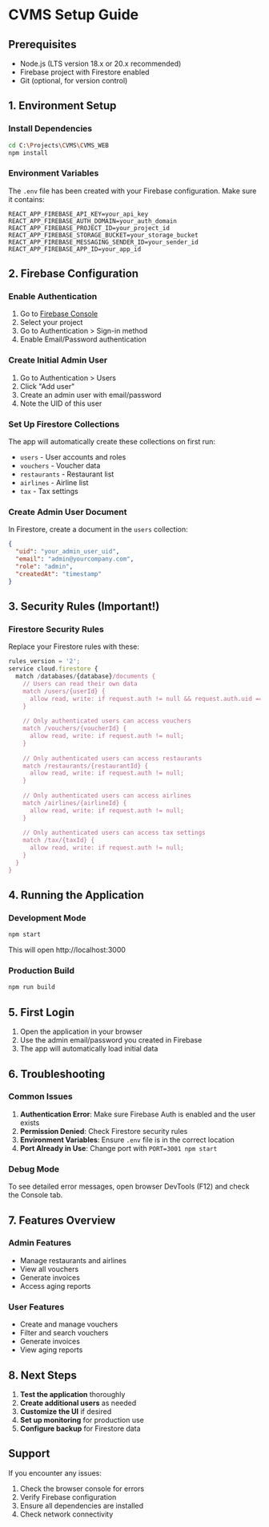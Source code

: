 # CVMS Setup Guide

## Prerequisites
- Node.js (LTS version 18.x or 20.x recommended)
- Firebase project with Firestore enabled
- Git (optional, for version control)

## 1. Environment Setup

### Install Dependencies
```bash
cd C:\Projects\CVMS\CVMS_WEB
npm install
```

### Environment Variables
The `.env` file has been created with your Firebase configuration. Make sure it contains:
```
REACT_APP_FIREBASE_API_KEY=your_api_key
REACT_APP_FIREBASE_AUTH_DOMAIN=your_auth_domain
REACT_APP_FIREBASE_PROJECT_ID=your_project_id
REACT_APP_FIREBASE_STORAGE_BUCKET=your_storage_bucket
REACT_APP_FIREBASE_MESSAGING_SENDER_ID=your_sender_id
REACT_APP_FIREBASE_APP_ID=your_app_id
```

## 2. Firebase Configuration

### Enable Authentication
1. Go to [Firebase Console](https://console.firebase.google.com/)
2. Select your project
3. Go to Authentication > Sign-in method
4. Enable Email/Password authentication

### Create Initial Admin User
1. Go to Authentication > Users
2. Click "Add user"
3. Create an admin user with email/password
4. Note the UID of this user

### Set Up Firestore Collections
The app will automatically create these collections on first run:
- `users` - User accounts and roles
- `vouchers` - Voucher data
- `restaurants` - Restaurant list
- `airlines` - Airline list
- `tax` - Tax settings

### Create Admin User Document
In Firestore, create a document in the `users` collection:
```json
{
  "uid": "your_admin_user_uid",
  "email": "admin@yourcompany.com",
  "role": "admin",
  "createdAt": "timestamp"
}
```

## 3. Security Rules (Important!)

### Firestore Security Rules
Replace your Firestore rules with these:

```javascript
rules_version = '2';
service cloud.firestore {
  match /databases/{database}/documents {
    // Users can read their own data
    match /users/{userId} {
      allow read, write: if request.auth != null && request.auth.uid == userId;
    }
    
    // Only authenticated users can access vouchers
    match /vouchers/{voucherId} {
      allow read, write: if request.auth != null;
    }
    
    // Only authenticated users can access restaurants
    match /restaurants/{restaurantId} {
      allow read, write: if request.auth != null;
    }
    
    // Only authenticated users can access airlines
    match /airlines/{airlineId} {
      allow read, write: if request.auth != null;
    }
    
    // Only authenticated users can access tax settings
    match /tax/{taxId} {
      allow read, write: if request.auth != null;
    }
  }
}
```

## 4. Running the Application

### Development Mode
```bash
npm start
```
This will open http://localhost:3000

### Production Build
```bash
npm run build
```

## 5. First Login

1. Open the application in your browser
2. Use the admin email/password you created in Firebase
3. The app will automatically load initial data

## 6. Troubleshooting

### Common Issues

1. **Authentication Error**: Make sure Firebase Auth is enabled and the user exists
2. **Permission Denied**: Check Firestore security rules
3. **Environment Variables**: Ensure `.env` file is in the correct location
4. **Port Already in Use**: Change port with `PORT=3001 npm start`

### Debug Mode
To see detailed error messages, open browser DevTools (F12) and check the Console tab.

## 7. Features Overview

### Admin Features
- Manage restaurants and airlines
- View all vouchers
- Generate invoices
- Access aging reports

### User Features
- Create and manage vouchers
- Filter and search vouchers
- Generate invoices
- View aging reports

## 8. Next Steps

1. **Test the application** thoroughly
2. **Create additional users** as needed
3. **Customize the UI** if desired
4. **Set up monitoring** for production use
5. **Configure backup** for Firestore data

## Support

If you encounter any issues:
1. Check the browser console for errors
2. Verify Firebase configuration
3. Ensure all dependencies are installed
4. Check network connectivity
